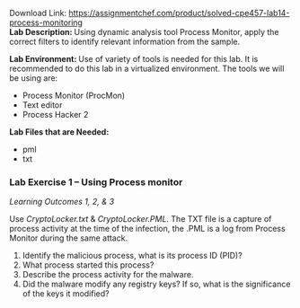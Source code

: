 Download Link: https://assignmentchef.com/product/solved-cpe457-lab14-process-monitoring
<br>
<strong>Lab Description: </strong>Using dynamic analysis tool Process Monitor, apply the correct filters to identify relevant information from the sample.

<strong>Lab Environment: </strong>Use of variety of tools is needed for this lab. It is recommended to do this lab in a virtualized environment.  The tools we will be using are:

<ul>

 <li>Process Monitor (ProcMon)</li>

 <li>Text editor</li>

 <li>Process Hacker 2</li>

</ul>

<strong>Lab Files that are Needed:</strong>

<ul>

 <li>pml</li>

 <li>txt</li>

</ul>

<strong> </strong>

<h3><strong>Lab Exercise 1 – Using Process monitor</strong></h3>

<em>Learning Outcomes 1, 2, &amp; 3</em>

Use <em>CryptoLocker.txt</em> &amp; <em>CryptoLocker.PML</em>.  The TXT file is a capture of process activity at the time of the infection, the .PML is a log from Process Monitor during the same attack.




<ol>

 <li>Identify the malicious process, what is its process ID (PID)?</li>

 <li>What process started this process?</li>

 <li>Describe the process activity for the malware.</li>

 <li>Did the malware modify any registry keys? If so, what is the significance of the keys it modified?</li>

</ol>


